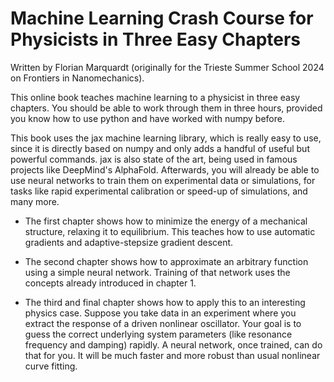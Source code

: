 # Machine Learning Crash Course for Physicists in Three Easy Chapters

Written by Florian Marquardt (originally for the Trieste Summer School 2024 on Frontiers in Nanomechanics).

This online book teaches machine learning to a physicist in three easy chapters. You should be able to work through them in three hours, provided you know how to use python and have worked with numpy before.

This book uses the jax machine learning library, which is really easy to use, since it is directly based on numpy and only adds a handful of useful but powerful commands. jax is also state of the art, being used in famous projects like DeepMind's AlphaFold. Afterwards, you will already be able to use neural networks to train them on experimental data or simulations, for tasks like rapid experimental calibration or speed-up of simulations, and many more.

- The first chapter shows how to minimize the energy of a mechanical structure, relaxing it to equilibrium. This teaches how to use automatic gradients and adaptive-stepsize gradient descent.

- The second chapter shows how to approximate an arbitrary function using a simple neural network. Training of that network uses the concepts already introduced in chapter 1.

- The third and final chapter shows how to apply this to an interesting physics case. Suppose you take data in an experiment where you extract the response of a driven nonlinear oscillator. Your goal is to guess the correct underlying system parameters (like resonance frequency and damping) rapidly. A neural network, once trained, can do that for you. It will be much faster and more robust than usual nonlinear curve fitting.

